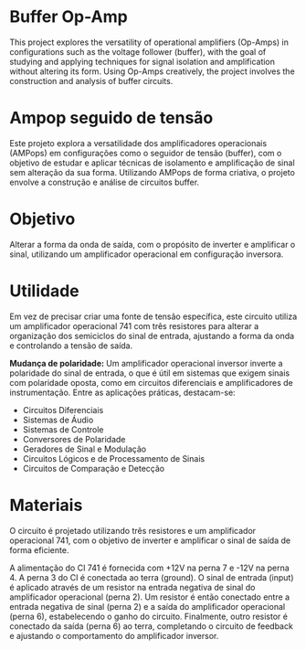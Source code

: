 # Buffer Op-Amp  
This project explores the versatility of operational amplifiers (Op-Amps) in configurations such as the voltage follower (buffer), with the goal of studying and applying techniques for signal isolation and amplification without altering its form. Using Op-Amps creatively, the project involves the construction and analysis of buffer circuits.

# Ampop seguido de tensão
Este projeto explora a versatilidade dos amplificadores operacionais (AMPops) em configurações como o seguidor de tensão (buffer), com o objetivo de estudar e aplicar técnicas de isolamento e amplificação de sinal sem alteração da sua forma. Utilizando AMPops de forma criativa, o projeto envolve a construção e análise de circuitos buffer.

# Objetivo  
Alterar a forma da onda de saída, com o propósito de inverter e amplificar o sinal, utilizando um amplificador operacional em configuração inversora.

# Utilidade  
Em vez de precisar criar uma fonte de tensão específica, este circuito utiliza um amplificador operacional 741 com três resistores para alterar a organização dos semiciclos do sinal de entrada, ajustando a forma da onda e controlando a tensão de saída.

**Mudança de polaridade:** Um amplificador operacional inversor inverte a polaridade do sinal de entrada, o que é útil em sistemas que exigem sinais com polaridade oposta, como em circuitos diferenciais e amplificadores de instrumentação. Entre as aplicações práticas, destacam-se:  
- Circuitos Diferenciais  
- Sistemas de Áudio  
- Sistemas de Controle  
- Conversores de Polaridade  
- Geradores de Sinal e Modulação  
- Circuitos Lógicos e de Processamento de Sinais  
- Circuitos de Comparação e Detecção  

# Materiais  
O circuito é projetado utilizando três resistores e um amplificador operacional 741, com o objetivo de inverter e amplificar o sinal de saída de forma eficiente.  

A alimentação do CI 741 é fornecida com +12V na perna 7 e -12V na perna 4. A perna 3 do CI é conectada ao terra (ground). O sinal de entrada (input) é aplicado através de um resistor na entrada negativa de sinal do amplificador operacional (perna 2). Um resistor é então conectado entre a entrada negativa de sinal (perna 2) e a saída do amplificador operacional (perna 6), estabelecendo o ganho do circuito. Finalmente, outro resistor é conectado da saída (perna 6) ao terra, completando o circuito de feedback e ajustando o comportamento do amplificador inversor.
